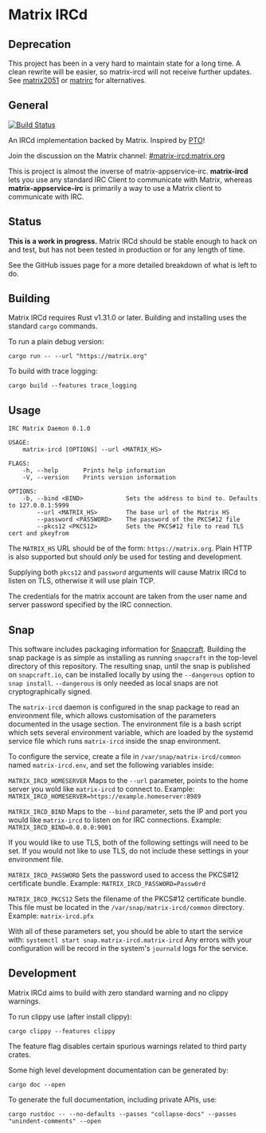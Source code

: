 # Matrix IRCd

## Deprecation

This project has been in a very hard to maintain state for a long time.
A clean rewrite will be easier, so matrix-ircd will not receive further updates.
See [matrix2051](https://github.com/progval/matrix2051) or [matrirc](https://github.com/martinetd/matrirc) for alternatives.

## General

[![Build Status](https://travis-ci.org/matrix-org/matrix-ircd.svg?branch=master)](https://travis-ci.org/matrix-org/matrix-ircd)

An IRCd implementation backed by Matrix. Inspired by [PTO](https://github.com/tdfischer/pto)!

Join the discussion on the Matrix channel: [#matrix-ircd:matrix.org](https://matrix.to/#/#matrix-ircd:matrix.org)

This is project is almost the inverse of matrix-appservice-irc. **matrix-ircd** lets you use any standard IRC Client to communicate with Matrix, whereas **matrix-appservice-irc** is primarily a way to use a Matrix client to communicate with IRC.

## Status

**This is a work in progress.** Matrix IRCd should be stable enough to hack on
and test, but has not been tested in production or for any length of time.

See the GitHub issues page for a more detailed breakdown of what is left to do.


## Building

Matrix IRCd requires Rust v1.31.0 or later.
Building and installing uses the standard `cargo` commands.

To run a plain debug version:

```
cargo run -- --url "https://matrix.org"
```

To build with trace logging:

```
cargo build --features trace_logging
```


## Usage

```
IRC Matrix Daemon 0.1.0

USAGE:
    matrix-ircd [OPTIONS] --url <MATRIX_HS>

FLAGS:
    -h, --help       Prints help information
    -V, --version    Prints version information

OPTIONS:
    -b, --bind <BIND>            Sets the address to bind to. Defaults to 127.0.0.1:5999
        --url <MATRIX_HS>        The base url of the Matrix HS
        --password <PASSWORD>    The password of the PKCS#12 file
        --pkcs12 <PKCS12>        Sets the PKCS#12 file to read TLS cert and pkeyfrom

```

The `MATRIX_HS` URL should be of the form: `https://matrix.org`. Plain HTTP is
also supported but should *only* be used for testing and development.

Supplying both `pkcs12` and `password` arguments will cause Matrix IRCd to listen
on TLS, otherwise it will use plain TCP.

The credentials for the matrix account are taken from the user name and server
password specified by the IRC connection.

## Snap

This software includes packaging information for [Snapcraft](https://snapcraft.io).
Building the snap package is as simple as installing as running `snapcraft` in the
top-level directory of this repository. The resulting snap, until the snap is published
on `snapcraft.io`, can be installed locally by using the `--dangerous` option to
`snap install`. `--dangerous` is only needed as local snaps are not cryptographically
signed.

The `matrix-ircd` daemon is configured in the snap package to read an environment file,
which allows customisation of the parameters documented in the usage section. The
environment file is a bash script which sets several environment variable, which are
loaded by the systemd service file which runs `matrix-ircd` inside the snap environment.

To configure the service, create a file in `/var/snap/matrix-ircd/common` named
`matrix-ircd.env`, and set the following variables inside:

`MATRIX_IRCD_HOMESERVER`
Maps to the `--url` parameter, points to the home server you wold like `matrix-ircd` to
connect to.
Example: `MATRIX_IRCD_HOMESERVER=https://example.homeserver:8989`

`MATRIX_IRCD_BIND`
Maps to the `--bind` parameter, sets the IP and port you would like `matrix-ircd` to listen
on for IRC connections.
Example: `MATRIX_IRCD_BIND=0.0.0.0:9001`

If you would like to use TLS, both of the following settings will need to be set.
If you would not like to use TLS, do not include these settings in your environment file.

`MATRIX_IRCD_PASSWORD`
Sets the password used to access the PKCS#12 certificate bundle.
Example: `MATRIX_IRCD_PASSWORD=Passw0rd`

`MATRIX_IRCD_PKCS12`
Sets the filename of the PKCS#12 certificate bundle. This file must be located in the
`/var/snap/matrix-ircd/common` directory.
Example: `matrix-ircd.pfx`

With all of these parameters set, you should be able to start the service with:
`systemctl start snap.matrix-ircd.matrix-ircd`
Any errors with your configuration will be record in the system's `journald` logs
for the service.

## Development

Matrix IRCd aims to build with zero standard warning and no clippy warnings.

To run clippy use (after install clippy):

```
cargo clippy --features clippy
```

The feature flag disables certain spurious warnings related to third party
crates.


Some high level development documentation can be generated by:

```
cargo doc --open
```

To generate the full documentation, including private APIs, use:

```
cargo rustdoc -- --no-defaults --passes "collapse-docs" --passes "unindent-comments" --open
```
